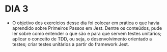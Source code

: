 # DIA 3

- O objetivo dos exercícios desse dia foi colocar em prática o que havia aprendido sobre Primeiros Passos em Jest. Dentre os conteúdos, pude ler sobre como entender o que são e para que servem testes unitários; aplicar o conceito de TDD, ou seja, o desenvolvimento orientado a testes; criar testes unitários a partir do framework Jest.